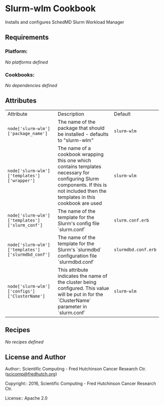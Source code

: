 Slurm-wlm Cookbook
==================

Installs and configures SchedMD Slurm Workload Manager

Requirements
------------

### Platform:

*No platforms defined*

### Cookbooks:

*No dependencies defined*

Attributes
----------

<table>
  <tr>
    <td>Attribute</td>
    <td>Description</td>
    <td>Default</td>
  </tr>
  <tr>
    <td><code>node['slurm-wlm']['package_name']</code></td>
    <td>The name of the package that should be installed - defaults to "slurm-wlm"</td>
    <td><code>slurm-wlm</code></td>
  </tr>
  <tr>
    <td><code>node['slurm-wlm']['templates']['wrapper']</code></td>
    <td>The name of a cookbook wrapping this one which contains templates necessary for configuring Slurm components.  If this is not included then the templates in this cookbook are used </td>
    <td><code>slurm-wlm</code></td>
  </tr>
  <tr>
    <td><code>node['slurm-wlm']['templates']['slurm_conf']</code></td>
    <td>The name of the template for the Slurm's config file `slurm.conf` </td>
    <td><code>slurm.conf.erb</code></td>
  </tr>
  <tr>
    <td><code>node['slurm-wlm']['templates']['slurmdbd_conf']</code></td>
    <td>The name of the template for the Slurm's `slurmdbd` configuration file `slurmdbd.conf` </td>
    <td><code>slurmdbd.conf.erb</code></td>
  </tr>
  <tr>
    <td><code>node['slurm-wlm']['configs']['ClusterName']</code></td>
    <td>This attribute indicates the name of the cluster being configured. This value will be put in for the `ClusterName` parameter in `slurm.conf`</td>
    <td><code>slurm-wlm</code></td>
  </tr>
</table>

Recipes
-------

*No recipes defined*

License and Author
------------------

Author:: Scientific Computing - Fred Hutchinson Cancer Research Ctr. (<scicomp@fredhutch.org>)

Copyright:: 2016, Scientific Computing - Fred Hutchinson Cancer Research Ctr.

License:: Apache 2.0

